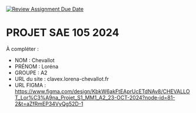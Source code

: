 [![Review Assignment Due Date](https://classroom.github.com/assets/deadline-readme-button-22041afd0340ce965d47ae6ef1cefeee28c7c493a6346c4f15d667ab976d596c.svg)](https://classroom.github.com/a/tqlspz30)
# PROJET SAE 105 2024

À compléter :

- NOM : Chevallot
- PRÉNOM : Loréna
- GROUPE : A2
- URL du site : clavex.lorena-chevallot.fr
- URL FIGMA : https://www.figma.com/design/KbkW6akFtEAprUcETdNAv8/CHEVALLOT_Lor%C3%A9na_Projet_S1_MM1_A2_23-OCT-2024?node-id=81-2&t=aZfRmEP34VyQg52D-1
